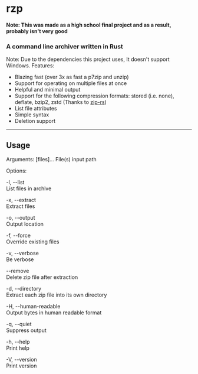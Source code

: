 # rzp
**Note: This was made as a high school final project and as a result, probably isn't very good**
### A command line archiver written in Rust
Note: Due to the dependencies this project uses, It doesn't support Windows. 
Features:
- Blazing fast (over 3x as fast a p7zip and unzip)
- Support for operating on multiple files at once
- Helpful and minimal output
- Support for the following compression formats: stored (i.e. none), deflate, bzip2, zstd (Thanks to [zip-rs](https://github.com/zip-rs/zip))
- List file attributes
- Simple syntax
- Deletion support
---
## Usage
<div>

Arguments:
  [files]...  File(s) input path

Options:
  
  -l, --list             
  List files in archive

  -x, --extract          
  Extract files

  -o, --output <output>  
  Output location

  -f, --force            
  Override existing files

  -v, --verbose          
  Be verbose

  --remove           
  Delete zip file after extraction

  -d, --directory        
  Extract each zip file into its own directory

  -H, --human-readable    
  Output bytes in human readable format

  -q, --quiet   
  Suppress output

  -h, --help             
  Print help

  -V, --version          
  Print version
</div>
